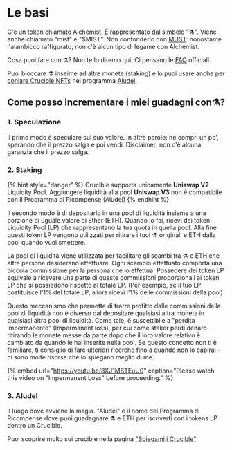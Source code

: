 # Le basi

C'è un token chiamato Alchemist. É rappresentato dal simbolo "⚗️". Viene anche chiamato "mist" e "$MIST". Non confonderlo con  [MUST](https://www.coingecko.com/en/coins/must): nonostante l'alambicco raffigurato, non c'è alcun tipo di legame con Alchemist. 

Cosa puoi fare con ⚗️? Non te lo diremo qui. Ci pensano le [ FAQ](faq.md) officiali. 

Puoi bloccare ⚗️ inseime ad  altre monete \(staking\) e lo puoi usare anche per [coniare Crucible NFTs](crucible/teach-me-about-crucibles.md) nel programma [Aludel](the-basic-outline.md#3-aludel). 



##  Come posso incrementare i miei guadagni con⚗️?



### 1. Speculazione

Il primo modo è speculare sul suo valore. In altre parole: ne compri un po', sperando che il prezzo salga e poi vendi. Disclaimer: non c'è alcuna garanzia che il prezzo salga. 

### 2. Staking

{% hint style="danger" %}
Crucible supporta unicamente **Uniswap V2** Liquidity Pool. Aggiungere liquidità alla pool **Uniswap V3** non è compatibile con il Programma di Ricompense \(Aludel\)
{% endhint %}

Il secondo modo è di depositarlo in una pool di liquidità insieme a una porzione di uguale valore di Ether \(ETH\). Quando lo fai, ricevi dei token Liquidity Pool \(LP\) che rappresentano la tua quota in quella pool. Alla fine questi token LP vengono utilizzati per ritirare i tuoi ⚗️ originali e ETH dalla pool quando vuoi smettere. 

La pool di liquidità viene utilizzata per facilitare gli scambi tra ⚗️ e ETH che altre persone desiderano effettuare. Ogni scambio effettuato comporta una piccola commissione per la persona che lo effettua. Possedere dei token LP equivale a ricevere una parte di queste commissioni proporzionali ai token LP che si possiedono rispetto al totale LP. \(Per esempio, se il tuo LP costituisce l'1% del totale LP, allora ricevi l'1% delle commissioni della pool\)

Questo meccanismo che permette di trarre profitto dalle commissioni della pool di liquidità non è diverso dal depositare qualsiasi altra moneta in qualsiasi altra pool di liquidità. Come tale,  è suscettibile a "perdita impermanente" \(Impermanent loss\), per cui come staker perdi denaro ritirando le monete messe da parte dopo che il loro valore relativo è cambiato da quando le hai inserite nella pool. Se questo concetto non ti è familiare, ti consiglio di fare ulteriori ricerche fino a quando non lo capirai - ci sono molte risorse che lo spiegano meglio di me.

{% embed url="https://youtu.be/8XJ1MSTEuU0" caption="Please watch this video on \"Impermanent Loss\" before proceeding." %}

### 3. Aludel

Il luogo dove avviene la magia. "Aludel" è il nome del Programma di Ricompense dove puoi guadagnare ⚗️ e ETH per iscriverti con i tokens LP dentro un Crucible. 

Puoi scoprire molto sui crucible nella pagina ["Spiegami i Crucible"](https://app.gitbook.com/@alchemist-docs/s/mist/~/drafts/-M_vYwpW1cVph6fWIvvk/v/italian/crucible/teach-me-about-crucibles)



